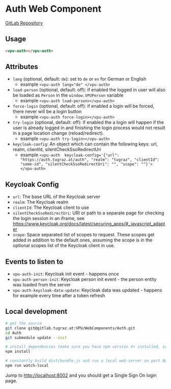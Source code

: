# Auth Web Component

[GitLab Repository](https://gitlab.tugraz.at/VPU/WebComponents/Auth)

## Usage

```html
<vpu-auth></vpu-auth>
```

## Attributes

- `lang` (optional, default: `de`): set to `de` or `en` for German or English
    - example `<vpu-auth lang="de" </vpu-auth>`
- `load-person` (optional, default: off): if enabled the logged in user will also be loaded as `Person`
   in the `window.VPUPerson` variable
    - example `<vpu-auth load-person></vpu-auth>`
- `force-login` (optional, default: off): if enabled a login will be forced, there never will be a login button
    - example `<vpu-auth force-login></vpu-auth>`
- `try-login` (optional, default: off): if enabled the a login will happen if the user is already logged in
  and finishing the login process would not result in a page location change (reload/redirect).
    - example `<vpu-auth try-login></vpu-auth>`
- `keycloak-config`: An object which can contain the following keys: url, realm, clientId, silentCheckSsoRedirectUri
    - example `<vpu-auth  keycloak-config='{"url": "https://auth.tugraz.at/auth", "realm": "tugraz", "clientId": "some-id", "silentCheckSsoRedirectUri": "", "scope": ""}'></vpu-auth>`

## Keycloak Config

- `url`: The base URL of the Keycloak server
- `realm`: The Keycloak realm
- `clientId`: The Keycloak client to use
- `silentCheckSsoRedirectUri`: URI or path to a separate page for checking the login session in an iframe, see https://www.keycloak.org/docs/latest/securing_apps/#_javascript_adapter
- `scope`: Space separated list of scopes to request. These scopes get added in addition to the default ones, assuming the scope is in the optional scopes list of the Keycloak client in use.

## Events to listen to

- `vpu-auth-init`: Keycloak init event - happens once
- `vpu-auth-person-init`: Keycloak person init event - the person entity was loaded from the server
- `vpu-auth-keycloak-data-update`: Keycloak data was updated - happens for example every time after a token refresh

## Local development

```bash
# get the source
git clone git@gitlab.tugraz.at:VPU/WebComponents/Auth.git
cd Auth
git submodule update --init

# install dependencies (make sure you have npm version 4+ installed, so symlinks to the git submodules are created automatically)
npm install

# constantly build dist/bundle.js and run a local web-server on port 8002 
npm run watch-local
```

Jump to <http://localhost:8002> and you should get a Single Sign On login page.
